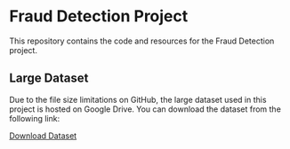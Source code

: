 # Fraud Detection Project

This repository contains the code and resources for the Fraud Detection project.

## Large Dataset

Due to the file size limitations on GitHub, the large dataset used in this project is hosted on Google Drive. You can download the dataset from the following link:

[Download Dataset](https://drive.google.com/file/d/1CBN1NOnQkjZGJE-CP1Du6xZ5grOfZmmN/view?usp=sharing)
